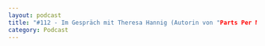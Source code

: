 ```yaml
---
layout: podcast
title: "#112 - Im Gespräch mit Theresa Hannig (Autorin von "Parts Per Million")"
category: Podcast
---
```


<p><script class="podigee-podcast-player" src="https://cdn.podigee.com/podcast-player/javascripts/podigee-podcast-player.js" data-configuration="https://interviews-4-future.podigee.io/112-i4f/embed?context=external"></script></p>
